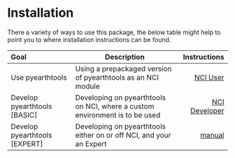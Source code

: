 # Installation

There a variety of ways to use this package, the below table might help to point you to where installation instructions can be found.

| Goal | Description | Instructions |
| :---- | ---------- |-----------: |
| Use pyearthtools | Using a prepackaged version of pyearthtools as an NCI module | [NCI User](NCI-User) |
| Develop pyearthtools [BASIC] | Developing on pyearthtools on NCI, where a custom environment is to be used |[NCI Developer](NCI-Developer) |
| Develop pyearthtools [EXPERT] | Developing on pyearthtools either on or off NCI, and your an Expert |[manual](manual) |


